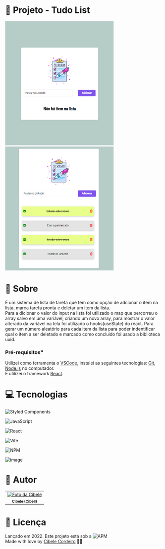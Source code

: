 # :triangular_flag_on_post: Projeto - Tudo List

<img src="https://github.com/Cibell/react-todolist/blob/master/src/assets/todolist2.png?raw=true" width= "350px;" height="400px"/> <img src="https://github.com/Cibell/react-todolist/blob/master/src/assets/todolist.png?raw=true" width= "350px;" height="400px"/> 

# :speech_balloon: Sobre

É um sistema de lista de tarefa que tem como opção de adcionar o item na lista, marca tarefa pronta e deletar um item da lista. <br>
Para a dicionar o valor do input na lista foi utilizado o map que percorreu o array salvo em uma variável, criando um novo array, para mostrar o valor alterado da variável na tela foi utilizado o hooks(useState) do react.
Para gerar um número aleatório para cada item da lista para poder indentificar qual o item a ser deletado e marcado como concluido foi usado a biblioteca uuid.

### Pré-requisitos"

Utilizei como ferramenta o [VSCode](https://code.visualstudio.com/), instalei as seguintes tecnologias: [Git](https://git-scm.com), [Node.js](https://nodejs.org/en/) no computador.<br>
E utilizei o framework [React](https://pt-br.reactjs.org/).




# :computer: Tecnologias

  ![Styled Components](https://img.shields.io/badge/styled--components-DB7093?style=for-the-badge&logo=styled-components&logoColor=white)
  
 ![JavaScript](https://img.shields.io/badge/javascript-%23323330.svg?style=for-the-badge&logo=javascript&logoColor=%23F7DF1E)
 
 ![React](https://img.shields.io/badge/react-%2320232a.svg?style=for-the-badge&logo=react&logoColor=%2361DAFB)
 
 ![Vite](https://img.shields.io/badge/vite-%23646CFF.svg?style=for-the-badge&logo=vite&logoColor=white)
 
 ![NPM](https://img.shields.io/badge/NPM-%23000000.svg?style=for-the-badge&logo=npm&logoColor=white)
 
 ![image](https://img.shields.io/badge/figma-%23F24E1E.svg?style=for-the-badge&logo=figma&logoColor=white)

# :pencil: Autor
<table>
  <tr>
    <td align="center">
      <a href="https://github.com/Cibell" target="blank">
        <img src="https://avatars.githubusercontent.com/u/88112866?v=4" width="100px;" alt="Foto da Cibele"/><br>
        <sub>
          <b>Cibele (Cibell)</b>
        </sub>
      </a>
    </td>
    </table>


# :closed_book: Licença

Lançado em 2022. Este projeto está sob a ![APM](https://img.shields.io/apm/l/dev)<br>
Made with love by [Cibele Cordeiro](https://github.com/Cibell) 💜🚀
